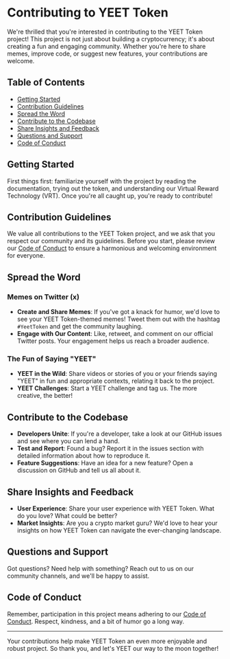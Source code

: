 # Contributing to YEET Token

We're thrilled that you're interested in contributing to the YEET Token project! This project is not just about building a cryptocurrency; it's about creating a fun and engaging community. Whether you're here to share memes, improve code, or suggest new features, your contributions are welcome.

## Table of Contents

- [Getting Started](#getting-started)
- [Contribution Guidelines](#contribution-guidelines)
- [Spread the Word](#spread-the-word)
- [Contribute to the Codebase](#contribute-to-the-codebase)
- [Share Insights and Feedback](#share-insights-and-feedback)
- [Questions and Support](#questions-and-support)
- [Code of Conduct](#code-of-conduct)

## Getting Started

First things first: familiarize yourself with the project by reading the documentation, trying out the token, and understanding our Virtual Reward Technology (VRT). Once you're all caught up, you're ready to contribute!

## Contribution Guidelines

We value all contributions to the YEET Token project, and we ask that you respect our community and its guidelines. Before you start, please review our [Code of Conduct](CODE_OF_CONDUCT.md) to ensure a harmonious and welcoming environment for everyone.

## Spread the Word

### Memes on Twitter (x)

- **Create and Share Memes**: If you've got a knack for humor, we'd love to see your YEET Token-themed memes! Tweet them out with the hashtag `#YeetToken` and get the community laughing.
- **Engage with Our Content**: Like, retweet, and comment on our official Twitter posts. Your engagement helps us reach a broader audience.

### The Fun of Saying "YEET"

- **YEET in the Wild**: Share videos or stories of you or your friends saying "YEET" in fun and appropriate contexts, relating it back to the project.
- **YEET Challenges**: Start a YEET challenge and tag us. The more creative, the better!

## Contribute to the Codebase

- **Developers Unite**: If you're a developer, take a look at our GitHub issues and see where you can lend a hand.
- **Test and Report**: Found a bug? Report it in the issues section with detailed information about how to reproduce it.
- **Feature Suggestions**: Have an idea for a new feature? Open a discussion on GitHub and tell us all about it.

## Share Insights and Feedback

- **User Experience**: Share your user experience with YEET Token. What do you love? What could be better?
- **Market Insights**: Are you a crypto market guru? We'd love to hear your insights on how YEET Token can navigate the ever-changing landscape.

## Questions and Support

Got questions? Need help with something? Reach out to us on our community channels, and we'll be happy to assist.

## Code of Conduct

Remember, participation in this project means adhering to our [Code of Conduct](CODE_OF_CONDUCT.md). Respect, kindness, and a bit of humor go a long way.

---

Your contributions help make YEET Token an even more enjoyable and robust project. So thank you, and let's YEET our way to the moon together!

